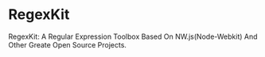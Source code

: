 # RegexKit
RegexKit: A Regular Expression Toolbox Based On NW.js(Node-Webkit) And Other Greate Open Source Projects.
